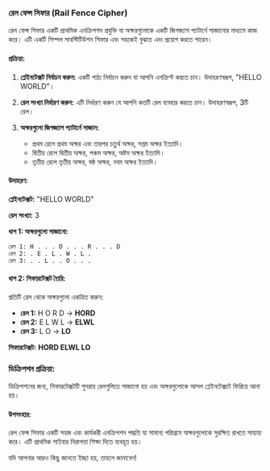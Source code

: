 ### রেল ফেন্স সিফার (Rail Fence Cipher)

রেল ফেন্স সিফার একটি প্রাথমিক এনক্রিপশন প্রযুক্তি যা অক্ষরগুলোকে একটি জিগজ্যাগ প্যাটার্নে সাজানোর মাধ্যমে কাজ করে। এটি একটি সিম্পল সাবস্টিটিউশন সিফার এবং সহজেই বুঝতে এবং প্রয়োগ করতে পারেন।

#### প্রক্রিয়া:

1. **প্লেইনটেক্সট নির্বাচন করুন:** একটি পাঠ্য নির্বাচন করুন যা আপনি এনক্রিপ্ট করতে চান। উদাহরণস্বরূপ, "HELLO WORLD"।

2. **রেল সংখ্যা নির্ধারণ করুন:** এটি নির্ধারণ করুন যে আপনি কতটি রেল ব্যবহার করতে চান। উদাহরণস্বরূপ, 3টি রেল।

3. **অক্ষরগুলো জিগজ্যাগ প্যাটার্নে সাজান:** 
   - প্রথম রেলে প্রথম অক্ষর এবং তারপর চতুর্থ অক্ষর, সপ্তম অক্ষর ইত্যাদি।
   - দ্বিতীয় রেলে দ্বিতীয় অক্ষর, পঞ্চম অক্ষর, অষ্টম অক্ষর ইত্যাদি।
   - তৃতীয় রেলে তৃতীয় অক্ষর, ষষ্ঠ অক্ষর, নবম অক্ষর ইত্যাদি।

#### উদাহরণ:

**প্লেইনটেক্সট:** "HELLO WORLD"

**রেল সংখ্যা:** 3

**ধাপ 1: অক্ষরগুলো সাজানো:**

```
রেল 1: H . . . O . . . R . . . D
রেল 2: . E . L . W . L .  
রেল 3: . . L . . O . . . 
```

#### ধাপ 2: সিফারটেক্সট তৈরি:

প্রতিটি রেল থেকে অক্ষরগুলো একত্রিত করুন:

- **রেল 1:** H O R D → **HORD**
- **রেল 2:** E L W L → **ELWL**
- **রেল 3:** L O → **LO**

**সিফারটেক্সট:** **HORD ELWL LO**

### ডিক্রিপশন প্রক্রিয়া:

ডিক্রিপশনের জন্য, সিফারটেক্সটটি পুনরায় রেলগুলিতে সাজানো হয় এবং অক্ষরগুলোকে আসল প্লেইনটেক্সটে ফিরিয়ে আনা হয়।

#### উপসংহার:

রেল ফেন্স সিফার একটি সহজ এবং কার্যকরী এনক্রিপশন পদ্ধতি যা সামান্য পরিশ্রমে অক্ষরগুলোকে সুরক্ষিত রাখতে সাহায্য করে। এটি প্রাথমিক সাইবার নিরাপত্তা শিক্ষা দিতে ব্যবহৃত হয়। 

যদি আপনার আরও কিছু জানতে ইচ্ছা হয়, তাহলে জানাবেন!
